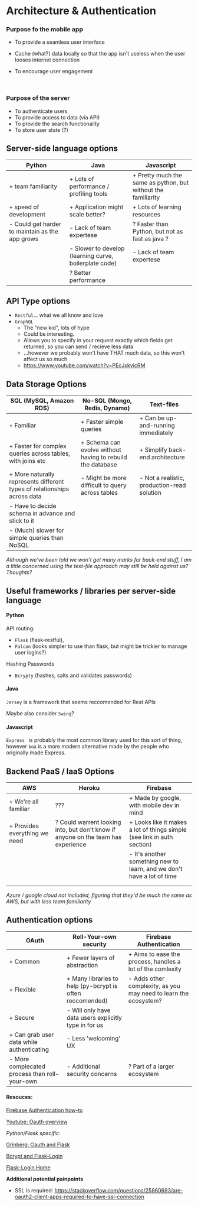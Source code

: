 # Architecture & Authentication



### Purpose fo the mobile app

* To provide a seamless user interface

* Cache (what?) data locally so that the app isn't useless when the user looses internet connection

* To encourage user engagement

  ​

###  Purpose of the server

* To authenticate users
* To provide access to data (via API)
* To provide the search functionality
* To store user state (?)



## Server-side language options

| Python                                   | Java                                     | Javascript                               |
| ---------------------------------------- | ---------------------------------------- | ---------------------------------------- |
| + team familiarity                       | + Lots of performance / profiling tools  | + Pretty much the same as python, but without the familiarity |
| + speed of development                   | + Application might scale better?        | + Lots of learning resources             |
| - Could get harder to maintain as the app grows | - Lack of team expertese                 | ? Faster than Python, but not as fast as java ? |
|                                          | - Slower to develop (learning curve, boilerplate code) | - Lack of team expertese                 |
|                                          | ? Better performance                     |                                          |



## API Type options

* `Restful`… what we all know and love
* `GraphQL`
  * The "new kid", lots of hype
  * Could be interesting.
  * Allows you to specify in your request exactly which fields get returned, so you can send / recieve less data
  * …however we probably won't have THAT much data, so this won't affect us so much
  * https://www.youtube.com/watch?v=PEcJxkylcRM



## Data Storage Options



| SQL (MySQL, Amazon RDS)                  | No-SQL (Mongo, Redis, Dynamo)            | Text-files                               |
| ---------------------------------------- | ---------------------------------------- | ---------------------------------------- |
| + Familiar                               | + Faster simple queries                  | + Can be up-and-running immediately      |
| + Faster for complex queries across tables, with joins etc | + Schema can evolve without having to rebuild the database | + Simplify back-end architecture         |
| + More naturally represents different types of relationships across data | - Might be more difficult to query across tables | - Not a realistic, production-read solution |
| - Have to decide schema in advance and stick to it |                                          |                                          |
| - (Much) slower for simple queries than NoSQL |                                          |                                          |



_Although we've been told we won't get many marks for back-end stuff, I am a little concerned using the text-file approach may still be held against us? Thoughts?_



## Useful frameworks / libraries per server-side language

#### Python

API routing:

* `Flask` (flask-restful), 
* `Falcon` (looks simpler to use than flask, but might be trickier to manage user logins?)

Hashing Passwords

* `Bcrypty` (hashes, salts and validates passwords) 

#### Java

`Jersey` is a framework that seems reccomended for Rest APIs

Maybe also consider `Swing`?

#### Javascript

`Express ` is probably the most common library used for this sort of thing, however `koa` is a more modern alternative made by the people who originally made Express.



## Backend PaaS / IaaS Options

| AWS                           | Heroku                                   | Firebase                                 |
| ----------------------------- | ---------------------------------------- | ---------------------------------------- |
| + We're all familiar          | ???                                      | + Made by google, with mobile dev in mind |
| + Provides everything we need | ? Could warrent looking into, but don't know if anyone on the team has experience | + Looks like it makes a lot of things simple (see link in auth section) |
|                               |                                          | - It's another something new to learn, and we don't have a lot of time |
|                               |                                          |                                          |
|                               |                                          |                                          |

_Azure / google cloud not included, figuring that they'd be much the same as AWS, but with less team familiarity_



## Authentication options



| OAuth                                    | Roll-Your-own security                   | Firebase Authentication                  |
| ---------------------------------------- | ---------------------------------------- | ---------------------------------------- |
| + Common                                 | + Fewer layers of abstraction            | + Aims to ease the process, handles a lot of the comlexity |
| + Flexible                               | + Many libraries to help (py-bcrypt is often reccomended) | - Adds other complexity, as you may need to learn the ecosystem? |
| + Secure                                 | - Will only have data users explicitly type in for us |                                          |
| + Can grab user data while authenticating | - Less 'welcoming' UX                    |                                          |
| - More complecated process than roll-your-own | - Additional security concerns           | ? Part of a larger ecosystem             |



#### Resouces:

[Firebase Authentication how-to](https://www.youtube.com/watch?v=-OKrloDzGpU)

[Youtube: Oauth overview](https://www.youtube.com/watch?v=CPbvxxslDTU)

_Python/Flask specific:_

[Grinberg: Oauth and Flask](https://blog.miguelgrinberg.com/post/oauth-authentication-with-flask)

[Bcrypt and Flask-Login](https://realpython.com/blog/python/using-flask-login-for-user-management-with-flask/)

[Flask-Login Home](https://flask-login.readthedocs.io/en/latest/)



**Additional potential painpoints**

* SSL is required: https://stackoverflow.com/questions/25860693/are-oauth2-client-apps-required-to-have-ssl-connection